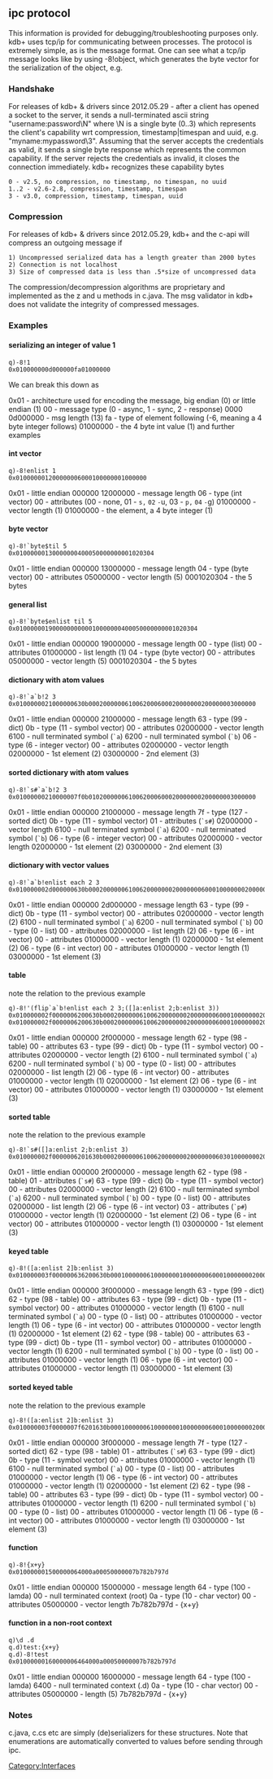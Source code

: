 ipc protocol
------------

This information is provided for debugging/troubleshooting purposes only.
kdb+ uses tcp/ip for communicating between processes. The protocol is extremely simple, as is the message format. One can see what a tcp/ip message looks like by using -8!object, which generates the byte vector for the serialization of the object, e.g.

### Handshake

For releases of kdb+ & drivers since 2012.05.29 - after a client has opened a socket to the server, it sends a null-terminated ascii string "username:password\\N" where \\N is a single byte (0..3) which represents the client's capability wrt compression, timestamp|timespan and uuid, e.g. "myname:mypassword\\3". Assuming that the server accepts the credentials as valid, it sends a single byte response which represents the common capability. If the server rejects the credentials as invalid, it closes the connection immediately. kdb+ recognizes these capability bytes

    0 - v2.5, no compression, no timestamp, no timespan, no uuid
    1..2 - v2.6-2.8, compression, timestamp, timespan
    3 - v3.0, compression, timestamp, timespan, uuid

### Compression

For releases of kdb+ & drivers since 2012.05.29, kdb+ and the c-api will compress an outgoing message if

    1) Uncompressed serialized data has a length greater than 2000 bytes
    2) Connection is not localhost
    3) Size of compressed data is less than .5*size of uncompressed data

The compression/decompression algorithms are proprietary and implemented as the z and u methods in c.java. The msg validator in kdb+ does not validate the integrity of compressed messages.

### Examples

#### serializing an integer of value 1

    q)-8!1
    0x010000000d000000fa01000000

We can break this down as

0x01 - architecture used for encoding the message, big endian (0) or little endian (1)
00 - message type (0 - async, 1 - sync, 2 - response)
0000
0d000000 - msg length (13)
fa - type of element following (-6, meaning a 4 byte integer follows)
01000000 - the 4 byte int value (1)
and further examples

#### int vector

    q)-8!enlist 1
    0x010000001200000006000100000001000000

0x01 - little endian
000000
12000000 - message length
06 - type (int vector)
00 - attributes (00 - none, 01 - `s,` `02` `-`u, 03 - `p,` `04` `-`g)
01000000 - vector length (1)
01000000 - the element, a 4 byte integer (1)

#### byte vector

    q)-8!`byte$til 5
    0x01000000130000000400050000000001020304

0x01 - little endian
000000
13000000 - message length
04 - type (byte vector)
00 - attributes
05000000 - vector length (5)
0001020304 - the 5 bytes

#### general list

    q)-8!`byte$enlist til 5
    0x01000000190000000000010000000400050000000001020304

0x01 - little endian
000000
19000000 - message length
00 - type (list)
00 - attributes
01000000 - list length (1)
04 - type (byte vector)
00 - attributes
05000000 - vector length (5)
0001020304 - the 5 bytes

#### dictionary with atom values

    q)-8!`a`b!2 3
    0x0100000021000000630b0002000000610062000600020000000200000003000000

0x01 - little endian
000000
21000000 - message length
63 - type (99 - dict)
0b - type (11 - symbol vector)
00 - attributes
02000000 - vector length
6100 - null terminated symbol (`` `a ``)
6200 - null terminated symbol (`` `b ``)
06 - type (6 - integer vector)
00 - attributes
02000000 - vector length
02000000 - 1st element (2)
03000000 - 2nd element (3)

#### sorted dictionary with atom values

    q)-8!`s#`a`b!2 3
    0x01000000210000007f0b0102000000610062000600020000000200000003000000

0x01 - little endian
000000
21000000 - message length
7f - type (127 - sorted dict)
0b - type (11 - symbol vector)
01 - attributes (`` `s# ``)
02000000 - vector length
6100 - null terminated symbol (`` `a ``)
6200 - null terminated symbol (`` `b ``)
06 - type (6 - integer vector)
00 - attributes
02000000 - vector length
02000000 - 1st element (2)
03000000 - 2nd element (3)

#### dictionary with vector values

    q)-8!`a`b!enlist each 2 3
    0x010000002d000000630b0002000000610062000000020000000600010000000200000006000100000003000000

0x01 - little endian
000000
2d000000 - message length
63 - type (99 - dict)
0b - type (11 - symbol vector)
00 - attributes
02000000 - vector length (2)
6100 - null terminated symbol (`` `a ``)
6200 - null terminated symbol (`` `b ``)
00 - type (0 - list)
00 - attributes
02000000 - list length (2)
06 - type (6 - int vector)
00 - attributes
01000000 - vector length (1)
02000000 - 1st element (2)
06 - type (6 - int vector)
00 - attributes
01000000 - vector length (1)
03000000 - 1st element (3)

#### table

note the relation to the previous example

    q)-8!'(flip`a`b!enlist each 2 3;([]a:enlist 2;b:enlist 3))
    0x010000002f0000006200630b0002000000610062000000020000000600010000000200000006000100000003000000
    0x010000002f0000006200630b0002000000610062000000020000000600010000000200000006000100000003000000

0x01 - little endian
000000
2f000000 - message length
62 - type (98 - table)
00 - attributes
63 - type (99 - dict)
0b - type (11 - symbol vector)
00 - attributes
02000000 - vector length (2)
6100 - null terminated symbol (`` `a ``)
6200 - null terminated symbol (`` `b ``)
00 - type (0 - list)
00 - attributes
02000000 - list length (2)
06 - type (6 - int vector)
00 - attributes
01000000 - vector length (1)
02000000 - 1st element (2)
06 - type (6 - int vector)
00 - attributes
01000000 - vector length (1)
03000000 - 1st element (3)

#### sorted table

note the relation to the previous example

    q)-8!`s#([]a:enlist 2;b:enlist 3)
    0x010000002f0000006201630b0002000000610062000000020000000603010000000200000006000100000003000000

0x01 - little endian
000000
2f000000 - message length
62 - type (98 - table)
01 - attributes (`` `s# ``)
63 - type (99 - dict)
0b - type (11 - symbol vector)
00 - attributes
02000000 - vector length (2)
6100 - null terminated symbol (`` `a ``)
6200 - null terminated symbol (`` `b ``)
00 - type (0 - list)
00 - attributes
02000000 - list length (2)
06 - type (6 - int vector)
03 - attributes (`` `p# ``)
01000000 - vector length (1)
02000000 - 1st element (2)
06 - type (6 - int vector)
00 - attributes
01000000 - vector length (1)
03000000 - 1st element (3)

#### keyed table

    q)-8!([a:enlist 2]b:enlist 3)
    0x010000003f000000636200630b00010000006100000001000000060001000000020000006200630b0001000000620000000100000006000100000003000000

0x01 - little endian
000000
3f000000 - message length
63 - type (99 - dict)
62 - type (98 - table)
00 - attributes
63 - type (99 - dict)
0b - type (11 - symbol vector)
00 - attributes
01000000 - vector length (1)
6100 - null terminated symbol (`` `a ``)
00 - type (0 - list)
00 - attributes
01000000 - vector length (1)
06 - type (6 - int vector)
00 - attributes
01000000 - vector length (1)
02000000 - 1st element (2)
62 - type (98 - table)
00 - attributes
63 - type (99 - dict)
0b - type (11 - symbol vector)
00 - attributes
01000000 - vector length (1)
6200 - null terminated symbol (`` `b ``)
00 - type (0 - list)
00 - attributes
01000000 - vector length (1)
06 - type (6 - int vector)
00 - attributes
01000000 - vector length (1)
03000000 - 1st element (3)

#### sorted keyed table

note the relation to the previous example

    q)-8!([a:enlist 2]b:enlist 3)
    0x010000003f0000007f6201630b00010000006100000001000000060001000000020000006200630b0001000000620000000100000006000100000003000000

0x01 - little endian
000000
3f000000 - message length
7f - type (127 - sorted dict)
62 - type (98 - table)
01 - attributes (`` `s# ``)
63 - type (99 - dict)
0b - type (11 - symbol vector)
00 - attributes
01000000 - vector length (1)
6100 - null terminated symbol (`` `a ``)
00 - type (0 - list)
00 - attributes
01000000 - vector length (1)
06 - type (6 - int vector)
00 - attributes
01000000 - vector length (1)
02000000 - 1st element (2)
62 - type (98 - table)
00 - attributes
63 - type (99 - dict)
0b - type (11 - symbol vector)
00 - attributes
01000000 - vector length (1)
6200 - null terminated symbol (`` `b ``)
00 - type (0 - list)
00 - attributes
01000000 - vector length (1)
06 - type (6 - int vector)
00 - attributes
01000000 - vector length (1)
03000000 - 1st element (3)

#### function

    q)-8!{x+y}
    0x010000001500000064000a00050000007b782b797d

0x01 - little endian
000000
15000000 - message length
64 - type (100 - lamda)
00 - null terminated context (root)
0a - type (10 - char vector)
00 - attributes
05000000 - vector length
7b782b797d - {x+y}

#### function in a non-root context

    q)\d .d
    q.d)test:{x+y}
    q.d)-8!test
    0x01000000160000006464000a00050000007b782b797d

0x01 - little endian
000000
16000000 - message length
64 - type (100 - lamda)
6400 - null terminated context (.d)
0a - type (10 - char vector)
00 - attributes
05000000 - length (5)
7b782b797d - {x+y}

### Notes

c.java, c.cs etc are simply (de)serializers for these structures. Note that enumerations are automatically converted to values before sending through ipc.

<Category:Interfaces>
